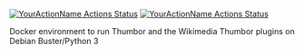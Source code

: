 [![YourActionName Actions Status](https://github.com/gi11es/thumbor-docker/workflows/Wikimedia%20Thumbor%20Python%20plugins/badge.svg)](https://github.com/gi11es/thumbor-docker/actions)
[![YourActionName Actions Status](https://github.com/gi11es/thumbor-docker/workflows/Dockerfile%20linting/badge.svg)](https://github.com/gi11es/thumbor-docker/actions)

Docker environment to run Thumbor and the Wikimedia Thumbor plugins on Debian Buster/Python 3
